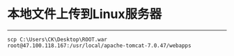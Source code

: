 ﻿# 本地文件上传到Linux服务器

---

```
scp C:\Users\CK\Desktop\ROOT.war root@47.100.118.167:/usr/local/apache-tomcat-7.0.47/webapps
```




